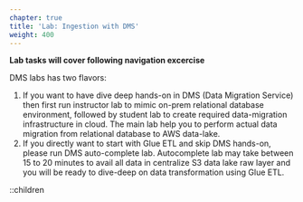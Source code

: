 ```yaml
---
chapter: true
title: 'Lab: Ingestion with DMS'
weight: 400
---
```


**Lab tasks will cover following navigation excercise**

DMS labs has two flavors:
1) If you want to have dive deep hands-on in DMS (Data Migration Service) then first run instructor lab to mimic on-prem relational database environment, followed by student lab to create required data-migration infrastructure in cloud. The main lab help you to perform actual data migration from relational database to AWS data-lake. 
2) If you directly want to start with Glue ETL and skip DMS hands-on, please run DMS auto-complete lab. Autocomplete lab may take between 15 to 20 minutes to avail all data in centralize S3 data lake raw layer and you will be ready to dive-deep on data transformation using Glue ETL.

::children